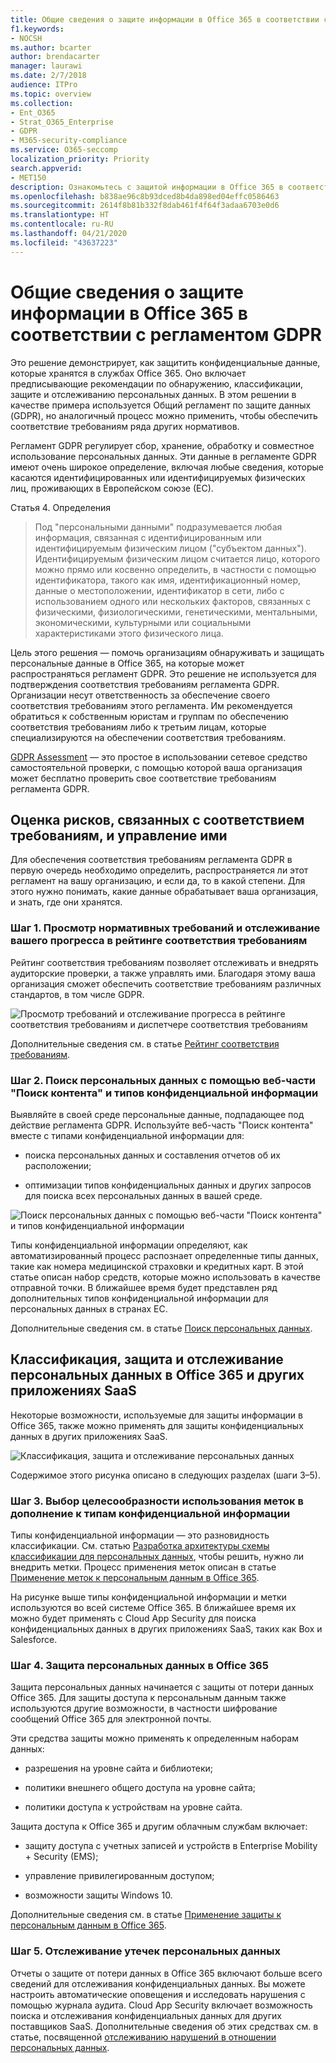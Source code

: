 ```yaml
---
title: Общие сведения о защите информации в Office 365 в соответствии с регламентом GDPR
f1.keywords:
- NOCSH
ms.author: bcarter
author: brendacarter
manager: laurawi
ms.date: 2/7/2018
audience: ITPro
ms.topic: overview
ms.collection:
- Ent_O365
- Strat_O365_Enterprise
- GDPR
- M365-security-compliance
ms.service: O365-seccomp
localization_priority: Priority
search.appverid:
- MET150
description: Ознакомьтесь с защитой информации в Office 365 в соответствии с регламентом GDPR. Узнайте, как искать, классифицировать, защищать и отслеживать персональные данные.
ms.openlocfilehash: b838ae96c8b93dced8b4da898ed04effc0586463
ms.sourcegitcommit: 2614f8b81b332f8dab461f4f64f3adaa6703e0d6
ms.translationtype: HT
ms.contentlocale: ru-RU
ms.lasthandoff: 04/21/2020
ms.locfileid: "43637223"
---
```

# <a name="overview-of-office-365-information-protection-for-gdpr"></a>Общие сведения о защите информации в Office 365 в соответствии с регламентом GDPR

Это решение демонстрирует, как защитить конфиденциальные данные, которые хранятся в службах Office 365. Оно включает предписывающие рекомендации по обнаружению, классификации, защите и отслеживанию персональных данных. В этом решении в качестве примера используется Общий регламент по защите данных (GDPR), но аналогичный процесс можно применить, чтобы обеспечить соответствие требованиям ряда других нормативов.

Регламент GDPR регулирует сбор, хранение, обработку и совместное использование персональных данных. Эти данные в регламенте GDPR имеют очень широкое определение, включая любые сведения, которые касаются идентифицированных или идентифицируемых физических лиц, проживающих в Европейском союзе (ЕС).

Статья 4. Определения

> Под "персональными данными" подразумевается любая информация, связанная с идентифицированным или идентифицируемым физическим лицом ("субъектом данных"). Идентифицируемым физическим лицом считается лицо, которого можно прямо или косвенно определить, в частности с помощью идентификатора, такого как имя, идентификационный номер, данные о местоположении, идентификатор в сети, либо с использованием одного или нескольких факторов, связанных с физическими, физиологическими, генетическими, ментальными, экономическими, культурными или социальными характеристиками этого физического лица.

Цель этого решения — помочь организациям обнаруживать и защищать персональные данные в Office 365, на которые может распространяться регламент GDPR. Это решение не используется для подтверждения соответствия требованиям регламента GDPR. Организации несут ответственность за обеспечение своего соответствия требованиям этого регламента. Им рекомендуется обратиться к собственным юристам и группам по обеспечению соответствия требованиям либо к третьим лицам, которые специализируются на обеспечении соответствия требованиям.

[GDPR Assessment](https://www.microsoft.com/cyberassessment/en/gdpr/uso365?ls=Email&mkt_tok=eyJpIjoiTTJFeE5USXlOR1EwTWpJMiIsInQiOiJQTmdCYWR5NTlOd3JLWHZlb2NzNldKclQ4ZVBzVmhGeUhoUlFcL1pvSDIyXC9Ka05iTUR1aGpxT0YxQ0FUeGNDOUlkbWZLM1U4SUZWZmEyaGF6XC9ueUxkTHJzZnB3VDRMZlhPdkR4MzRLWkF5ckRNdWwxUkgzXC9yRU8yNkttSHhTb3VpZjNyVlJrNm9TTVZRYU5HR240a0FRPT0ifQ%3D%3D) — это простое в использовании сетевое средство самостоятельной проверки, с помощью которой ваша организация может бесплатно проверить свое соответствие требованиям регламента GDPR.

## <a name="assess-and-manage-your-compliance-risk"></a>Оценка рисков, связанных с соответствием требованиям, и управление ими

Для обеспечения соответствия требованиям регламента GDPR в первую очередь необходимо определить, распространяется ли этот регламент на вашу организацию, и если да, то в какой степени. Для этого нужно понимать, какие данные обрабатывает ваша организация, и знать, где они хранятся.

### <a name="step-1--use-compliance-score-to-view-the-regulation-requirements-and-track-your-progress"></a>Шаг 1. Просмотр нормативных требований и отслеживание вашего прогресса в рейтинге соответствия требованиям

Рейтинг соответствия требованиям позволяет отслеживать и внедрять аудиторские проверки, а также управлять ими. Благодаря этому ваша организация сможет обеспечить соответствие требованиям различных стандартов, в том числе GDPR.

![Просмотр требований и отслеживание прогресса в рейтинге соответствия требованиям и диспетчере соответствия требованиям](../media/Overview-image1.png)

Дополнительные сведения см. в статье [Рейтинг соответствия требованиям](compliance-score.md).

### <a name="step-2--use-content-search-and-sensitive-information-types-to-find-personal-data"></a>Шаг 2. Поиск персональных данных с помощью веб-части "Поиск контента" и типов конфиденциальной информации 

Выявляйте в своей среде персональные данные, подпадающее под действие регламента GDPR. Используйте веб-часть "Поиск контента" вместе с типами конфиденциальной информации для:

- поиска персональных данных и составления отчетов об их расположении;

- оптимизации типов конфиденциальных данных и других запросов для поиска всех персональных данных в вашей среде.

![Поиск персональных данных с помощью веб-части "Поиск контента" и типов конфиденциальной информации](../media/Overview-image2.png)

Типы конфиденциальной информации определяют, как автоматизированный процесс распознает определенные типы данных, такие как номера медицинской страховки и кредитных карт. В этой статье описан набор средств, которые можно использовать в качестве отправной точки. В ближайшее время будет представлен ряд дополнительных типов конфиденциальной информации для персональных данных в странах ЕС.

Дополнительные сведения см. в статье [Поиск персональных данных](search-for-and-find-personal-data.md). 

## <a name="classify-protect-and-monitor-personal-data-in-office-365-and-other-saas-apps"></a>Классификация, защита и отслеживание персональных данных в Office 365 и других приложениях SaaS

Некоторые возможности, используемые для защиты информации в Office 365, также можно применять для защиты конфиденциальных данных в других приложениях SaaS.

![Классификация, защита и отслеживание персональных данных](../media/Overview-image3.png)

Содержимое этого рисунка описано в следующих разделах (шаги 3–5).

### <a name="step-3--decide-if-you-want-to-use-labels-in-addition-to-sensitive-information-types"></a>Шаг 3. Выбор целесообразности использования меток в дополнение к типам конфиденциальной информации

Типы конфиденциальной информации — это разновидность классификации. См. статью [Разработка архитектуры схемы классификации для персональных данных](architect-a-classification-schema-for-personal-data.md), чтобы решить, нужно ли внедрить метки. Процесс применения меток описан в статье [Применение меток к персональным данным в Office 365](apply-labels-to-personal-data-in-office-365.md).

На рисунке выше типы конфиденциальной информации и метки используются во всей системе Office 365. В ближайшее время их можно будет применять с Cloud App Security для поиска конфиденциальных данных в других приложениях SaaS, таких как Box и Salesforce.

### <a name="step-4--protect-personal-data-in-office-365"></a>Шаг 4. Защита персональных данных в Office 365 

Защита персональных данных начинается с защиты от потери данных Office 365. Для защиты доступа к персональным данным также используются другие возможности, в частности шифрование сообщений Office 365 для электронной почты.

Эти средства защиты можно применять к определенным наборам данных:

- разрешения на уровне сайта и библиотеки;

- политики внешнего общего доступа на уровне сайта;

- политики доступа к устройствам на уровне сайта.

Защита доступа к Office 365 и другим облачным службам включает:

- защиту доступа с учетных записей и устройств в Enterprise Mobility + Security (EMS);

- управление привилегированным доступом;

- возможности защиты Windows 10.

Дополнительные сведения см. в статье [Применение защиты к персональным данным в Office 365](apply-protection-to-personal-data-in-office-365.md).

### <a name="step-5--monitor-for-leaks-of-personal-data"></a>Шаг 5. Отслеживание утечек персональных данных

Отчеты о защите от потери данных в Office 365 включают больше всего сведений для отслеживания конфиденциальных данных. Вы можете настроить автоматические оповещения и исследовать нарушения с помощью журнала аудита. Cloud App Security включает возможность поиска и отслеживания конфиденциальных данных для других поставщиков SaaS. Дополнительные сведения об этих средствах см. в статье, посвященной [отслеживанию нарушений в отношении персональных данных](/security/office-365-security/monitor-for-leaks-of-personal-data.md).
